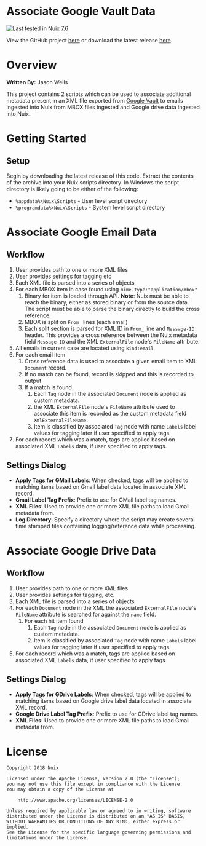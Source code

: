 
Associate Google Vault Data
===========================

![Last tested in Nuix 7.6](https://img.shields.io/badge/Nuix-7.4-green.svg)

View the GitHub project [here](https://github.com/Nuix/Associate-Google-Vault-Data) or download the latest release [here](https://github.com/Nuix/Associate-Google-Vault-Data/releases).

# Overview

**Written By:** Jason Wells

This project contains 2 scripts which can be used to associate additional metadata present in an XML file exported from [Google Vault](https://support.google.com/vault/answer/6099459?hl=en) to emails ingested into Nuix from MBOX files ingested and Google drive data ingested into Nuix.

# Getting Started

## Setup

Begin by downloading the latest release of this code.  Extract the contents of the archive into your Nuix scripts directory.  In Windows the script directory is likely going to be either of the following:

- `%appdata%\Nuix\Scripts` - User level script directory
- `%programdata%\Nuix\Scripts` - System level script directory

# Associate Google Email Data
## Workflow

1. User provides path to one or more XML files
1. User provides settings for tagging etc
1. Each XML file is parsed into a series of objects
1. For each MBOX item in case found using `mime-type:"application/mbox"`
	1. Binary for item is loaded through API.  **Note**: Nuix must be able to reach the binary, either as stored binary or from the source data.  The script must be able to parse the binary directly to build the cross reference.
	1. MBOX is split on `From_` lines (each email)
	1. Each split section is parsed for XML ID in `From_` line and `Message-ID` header.  This provides a cross reference between the Nuix metadata field `Message-ID` and the XML `ExternalFile` node's `FileName` attribute.
1. All emails in current case are located using `kind:email`
1. For each email item
	1. Cross reference data is used to associate a given email item to XML `Document` record.
	1. If no match can be found, record is skipped and this is recorded to output
	1. If a match is found
		1. Each `Tag` node in the associated `Document` node is applied as custom metadata.
		1. the XML `ExternalFile` node's `FileName` attribute used to associate this item is recorded as the custom metadata field `XmlExternalFileName`.
		1. Item is classified by associated `Tag` node with name `Labels` label values for tagging later if user specified to apply tags.
1. For each record which was a match, tags are applied based on associated XML `Labels` data, if user specified to apply tags.

## Settings Dialog

- **Apply Tags for GMail Labels**: When checked, tags will be applied to matching items based on Gmail label data located in associate XML record.
- **Gmail Label Tag Prefix**: Prefix to use for GMail label tag names.
- **XML Files**: Used to provide one or more XML file paths to load Gmail metadata from.
- **Log Directory**: Specify a directory where the script may create several time stamped files containing logging/reference data while processing.

# Associate Google Drive Data

## Workflow

1. User provides path to one or more XML files
1. User provides settings for tagging, etc.
1. Each XML file is parsed into a series of objects
1. For each `Document` node in the XML the associated `ExternalFile` node's `FileName` attribute is searched for against the `name` field.
	1. For each hit item found
		1. Each `Tag` node in the associated `Document` node is applied as custom metadata.
		1. Item is classified by associated `Tag` node with name `Labels` label values for tagging later if user specified to apply tags.
1. For each record which was a match, tags are applied based on associated XML `Labels` data, if user specified to apply tags.

## Settings Dialog

- **Apply Tags for GDrive Labels**: When checked, tags will be applied to matching items based on Google drive label data located in associate XML record.
- **Google Drive Label Tag Prefix**: Prefix to use for GDrive label tag names.
- **XML Files**: Used to provide one or more XML file paths to load Gmail metadata from.

# License

```
Copyright 2018 Nuix

Licensed under the Apache License, Version 2.0 (the "License");
you may not use this file except in compliance with the License.
You may obtain a copy of the License at

    http://www.apache.org/licenses/LICENSE-2.0

Unless required by applicable law or agreed to in writing, software
distributed under the License is distributed on an "AS IS" BASIS,
WITHOUT WARRANTIES OR CONDITIONS OF ANY KIND, either express or implied.
See the License for the specific language governing permissions and
limitations under the License.
```